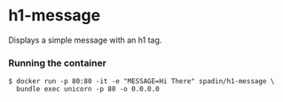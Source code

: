# h1-message

Displays a simple message with an h1 tag.

### Running the container

    $ docker run -p 80:80 -it -e "MESSAGE=Hi There" spadin/h1-message \
      bundle exec unicorn -p 80 -o 0.0.0.0
